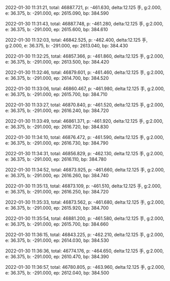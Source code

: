 2022-01-30 11:31:21, total: 46887.721, p: -461.630, delta:12.125 手, g:2.000, e: 36.375, b: -291.000, ep: 2615.090, bp: 384.590

2022-01-30 11:31:43, total: 46887.748, p: -461.280, delta:12.125 手, g:2.000, e: 36.375, b: -291.000, ep: 2615.600, bp: 384.610

2022-01-30 11:32:03, total: 46842.525, p: -462.400, delta:12.125 手, g:2.000, e: 36.375, b: -291.000, ep: 2613.040, bp: 384.430

2022-01-30 11:32:25, total: 46857.366, p: -461.860, delta:12.125 手, g:2.000, e: 36.375, b: -291.000, ep: 2613.500, bp: 384.420

2022-01-30 11:32:46, total: 46879.601, p: -461.460, delta:12.125 手, g:2.000, e: 36.375, b: -291.000, ep: 2614.700, bp: 384.520

2022-01-30 11:33:06, total: 46860.467, p: -461.980, delta:12.125 手, g:2.000, e: 36.375, b: -291.000, ep: 2615.700, bp: 384.710

2022-01-30 11:33:27, total: 46870.840, p: -461.520, delta:12.125 手, g:2.000, e: 36.375, b: -291.000, ep: 2616.240, bp: 384.720

2022-01-30 11:33:49, total: 46861.371, p: -461.920, delta:12.125 手, g:2.000, e: 36.375, b: -291.000, ep: 2616.720, bp: 384.830

2022-01-30 11:34:10, total: 46876.472, p: -461.590, delta:12.125 手, g:2.000, e: 36.375, b: -291.000, ep: 2616.730, bp: 384.790

2022-01-30 11:34:31, total: 46856.829, p: -462.130, delta:12.125 手, g:2.000, e: 36.375, b: -291.000, ep: 2616.110, bp: 384.780

2022-01-30 11:34:52, total: 46873.925, p: -461.660, delta:12.125 手, g:2.000, e: 36.375, b: -291.000, ep: 2616.260, bp: 384.740

2022-01-30 11:35:13, total: 46873.109, p: -461.510, delta:12.125 手, g:2.000, e: 36.375, b: -291.000, ep: 2616.250, bp: 384.720

2022-01-30 11:35:33, total: 46873.562, p: -461.680, delta:12.125 手, g:2.000, e: 36.375, b: -291.000, ep: 2615.920, bp: 384.700

2022-01-30 11:35:54, total: 46881.200, p: -461.580, delta:12.125 手, g:2.000, e: 36.375, b: -291.000, ep: 2615.700, bp: 384.660

2022-01-30 11:36:15, total: 46843.225, p: -462.210, delta:12.125 手, g:2.000, e: 36.375, b: -291.000, ep: 2614.030, bp: 384.530

2022-01-30 11:36:36, total: 46774.176, p: -464.650, delta:12.125 手, g:2.000, e: 36.375, b: -291.000, ep: 2610.470, bp: 384.390

2022-01-30 11:36:57, total: 46780.805, p: -463.960, delta:12.125 手, g:2.000, e: 36.375, b: -291.000, ep: 2612.040, bp: 384.500